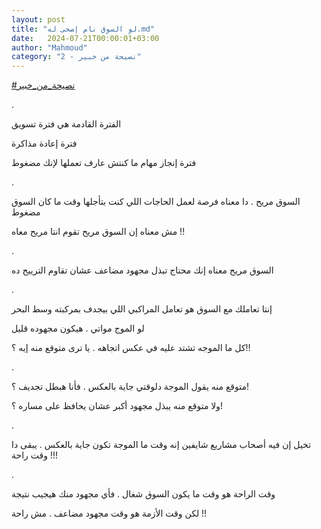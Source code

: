 ```yaml
---
layout: post
title: "لو السوق نام إصحى له.md"
date:   2024-07-21T00:00:01+03:00
author: "Mahmoud"
category: "2 - نصيحة من خبير"
---
```

[<u>\#نصيحة_من_خبير</u>](https://www.facebook.com/hashtag/%D9%86%D8%B5%D9%8A%D8%AD%D8%A9_%D9%85%D9%86_%D8%AE%D8%A8%D9%8A%D8%B1?__eep__=6&__cft__%5b0%5d=AZXahaDFbRCXAVxAKMxl1IdYEMVZVybJ3wzx5RCeULi5PrBD61PrOW_Ppv65OR5ZWajowM586_HbmGh1-O1Rpm1JKPYn87JxR9vSJYtmPBHrk3sk5vryn5pM4KwxffexyQP1QcsuktAgwq0Hy-FlmRZ4SkE8c9WQcyTLS-LYdXefEw&__tn__=*NK-R)

.

الفترة القادمة هي فترة تسويق

فترة إعادة مذاكرة

فترة إنجاز مهام ما كنتش عارف تعملها لإنك مضغوط

.

السوق مريح . دا معناه فرصة لعمل الحاجات اللي كنت بتأجلها
وقت ما كان السوق مضغوط

مش معناه إن السوق مريح تقوم انتا مريح معاه !!

.

السوق مريح معناه إنك محتاج تبذل مجهود مضاعف عشان تقاوم
الترييح ده

.

إنتا تعاملك مع السوق هو تعامل المراكبي اللي بيجدف
بمركبته وسط البحر

لو الموج مواتي . هيكون مجهوده قليل

كل ما الموجه تشتد عليه في عكس اتجاهه . يا ترى متوقع منه
إيه ؟!!

.

متوقع منه يقول الموجة دلوقتي جاية بالعكس . فأنا هبطل
تجديف ؟!

ولا متوقع منه يبذل مجهود أكبر عشان يحافظ على مساره
؟!

.

تخيل إن فيه أصحاب مشاريع شايفين إنه وقت ما الموجة تكون
جاية بالعكس . يبقى دا وقت راحة !!!

.

وقت الراحة هو وقت ما يكون السوق شغال . فأي مجهود منك
هيجيب نتيجة

لكن وقت الأزمة هو وقت مجهود مضاعف . مش راحة !!
